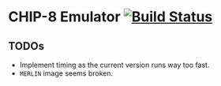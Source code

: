 # CHIP-8 Emulator [![Build Status](https://travis-ci.com/jakobbeckmann/chip-8-emulator.svg?token=6RwG9cGf5RW9JwThwdpc&branch=master)](https://travis-ci.com/jakobbeckmann/chip-8-emulator)

## TODOs

- Implement timing as the current version runs way too fast.
- `MERLIN` image seems broken.
